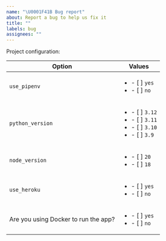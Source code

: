 ```yaml
---
name: "\U0001F41B Bug report"
about: Report a bug to help us fix it
title: ""
labels: bug
assignees: ""
---
```


<!--
Thank you for helping make this project better!

Please provide minimum reproducible examples and screenshots where relevant.
Always feel free to submit PRs for any bugs you discover.

Additionally, please complete the following section with the options you used to generate the project where you observe the bug.
-->

Project configuration:

| Option                               | Values                                                                                      |
| ------------------------------------ | ------------------------------------------------------------------------------------------- |
| `use_pipenv`                         | <ul><li>- [ ] `yes`</li><li>- [ ] `no`</li></ul>                                            |
| `python_version`                     | <ul><li>- [ ] `3.12`</li><li>- [ ] `3.11`</li><li>- [ ] `3.10`</li><li>- [ ] `3.9`</li></ul> |
| `node_version`                       | <ul><li>- [ ] `20`</li><li>- [ ] `18`</li></ul>                                             |
| `use_heroku`                         | <ul><li>- [ ] `yes`</li><li>- [ ] `no`</li></ul>                                            |
| Are you using Docker to run the app? | <ul><li>- [ ] `yes`</li><li>- [ ] `no`</li></ul>                                            |
